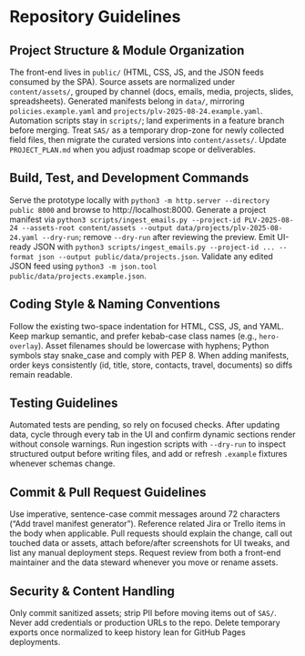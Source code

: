 # Repository Guidelines

## Project Structure & Module Organization
The front-end lives in `public/` (HTML, CSS, JS, and the JSON feeds consumed by the SPA). Source assets are normalized under `content/assets/`, grouped by channel (docs, emails, media, projects, slides, spreadsheets). Generated manifests belong in `data/`, mirroring `policies.example.yaml` and `projects/plv-2025-08-24.example.yaml`. Automation scripts stay in `scripts/`; land experiments in a feature branch before merging. Treat `SAS/` as a temporary drop-zone for newly collected field files, then migrate the curated versions into `content/assets/`. Update `PROJECT_PLAN.md` when you adjust roadmap scope or deliverables.

## Build, Test, and Development Commands
Serve the prototype locally with `python3 -m http.server --directory public 8000` and browse to http://localhost:8000. Generate a project manifest via `python3 scripts/ingest_emails.py --project-id PLV-2025-08-24 --assets-root content/assets --output data/projects/plv-2025-08-24.yaml --dry-run`; remove `--dry-run` after reviewing the preview. Emit UI-ready JSON with `python3 scripts/ingest_emails.py --project-id ... --format json --output public/data/projects.json`. Validate any edited JSON feed using `python3 -m json.tool public/data/projects.example.json`.

## Coding Style & Naming Conventions
Follow the existing two-space indentation for HTML, CSS, JS, and YAML. Keep markup semantic, and prefer kebab-case class names (e.g., `hero-overlay`). Asset filenames should be lowercase with hyphens; Python symbols stay snake_case and comply with PEP 8. When adding manifests, order keys consistently (id, title, store, contacts, travel, documents) so diffs remain readable.

## Testing Guidelines
Automated tests are pending, so rely on focused checks. After updating data, cycle through every tab in the UI and confirm dynamic sections render without console warnings. Run ingestion scripts with `--dry-run` to inspect structured output before writing files, and add or refresh `.example` fixtures whenever schemas change.

## Commit & Pull Request Guidelines
Use imperative, sentence-case commit messages around 72 characters (“Add travel manifest generator”). Reference related Jira or Trello items in the body when applicable. Pull requests should explain the change, call out touched data or assets, attach before/after screenshots for UI tweaks, and list any manual deployment steps. Request review from both a front-end maintainer and the data steward whenever you move or rename assets.

## Security & Content Handling
Only commit sanitized assets; strip PII before moving items out of `SAS/`. Never add credentials or production URLs to the repo. Delete temporary exports once normalized to keep history lean for GitHub Pages deployments.
